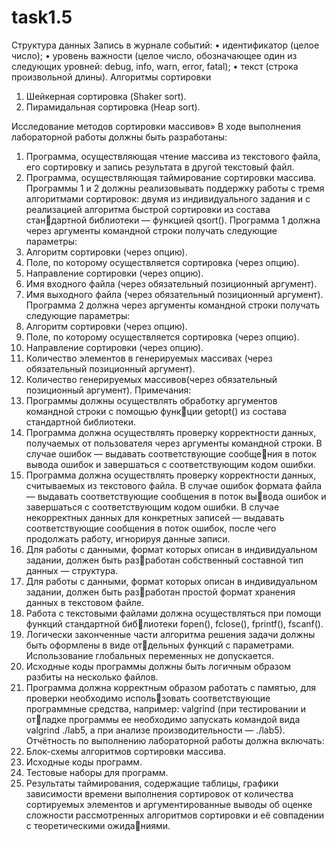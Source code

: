 # task1.5

Структура данных
Запись в журнале событий:
• идентификатор (целое число);
• уровень важности (целое число, обозначающее один из следующих уровней: debug, info, warn,
error, fatal);
• текст (строка произвольной длины).
Алгоритмы сортировки
1. Шейкерная сортировка (Shaker sort).
2. Пирамидальная сортировка (Heap sort).

Исследование методов сортировки массивов»
В ходе выполнения лабораторной работы должны быть разработаны:
1. Программа, осуществляющая чтение массива из текстового файла, его сортировку и запись результата в другой текстовый файл.
2. Программа, осуществляющая таймирование сортировки массива. Программы 1 и 2 должны реализовывать поддержку работы с тремя алгоритмами сортировок: двумя из индивидуального задания и с реализацией алгоритма быстрой сортировки из состава стандартной библиотеки — функцией qsort(). Программа 1 должна через аргументы командной строки получать следующие параметры:
1. Алгоритм сортировки (через опцию).
2. Поле, по которому осуществляется сортировка (через опцию).
3. Направление сортировки (через опцию).
4. Имя входного файла (через обязательный позиционный аргумент).
5. Имя выходного файла (через обязательный позиционный аргумент).
Программа 2 должна через аргументы командной строки получать следующие параметры:
1. Алгоритм сортировки (через опцию).
2. Поле, по которому осуществляется сортировка (через опцию).
3. Направление сортировки (через опцию).
4. Количество элементов в генерируемых массивах (через обязательный позиционный аргумент).
5. Количество генерируемых массивов(через обязательный позиционный аргумент).
Примечания:
1. Программы должны осуществлять обработку аргументов командной строки с помощью функции getopt() из состава стандартной библиотеки.
2. Программа должна осуществлять проверку корректности данных, получаемых от пользователя
через аргументы командной строки. В случае ошибок — выдавать соответствующие сообщения в поток вывода ошибок и завершаться с соответствующим кодом ошибки.
3. Программа должна осуществлять проверку корректности данных, считываемых из текстового файла. В случае ошибок формата файла — выдавать соответствующие сообщения в поток вывода ошибок и завершаться с соответствующим кодом ошибки. В случае некорректных данных для конкретных записей — выдавать соответствующие сообщения в поток ошибок, после чего продолжать работу, игнорируя данные записи.
4. Для работы с данными, формат которых описан в индивидуальном задании, должен быть разработан собственный составной тип данных — структура.
5. Для работы с данными, формат которых описан в индивидуальном задании, должен быть разработан простой формат хранения данных в текстовом файле.
6. Работа с текстовыми файлами должна осуществляться при помощи функций стандартной библиотеки fopen(), fclose(), fprintf(), fscanf().
7. Логически законченные части алгоритма решения задачи должны быть оформлены в виде отдельных функций с параметрами. Использование глобальных переменных не допускается.
8. Исходные коды программы должны быть логичным образом разбиты на несколько файлов.
9. Программа должна корректным образом работать с памятью, для проверки необходимо использовать соответствующие программные средства, например: valgrind (при тестировании и отладке программы ее необходимо запускать командой вида valgrind ./lab5, а при анализе производительности — ./lab5).
Отчётность по выполнению лабораторной работы должна включать:
1. Блок-схемы алгоритмов сортировки массива.
2. Исходные коды программ.
3. Тестовые наборы для программ.
4. Результаты таймирования, содержащие таблицы, графики зависимости времени выполнения сортировок от количества сортируемых элементов и аргументированные выводы об оценке сложности рассмотренных алгоритмов сортировки и её совпадении с теоретическими ожиданиями.
